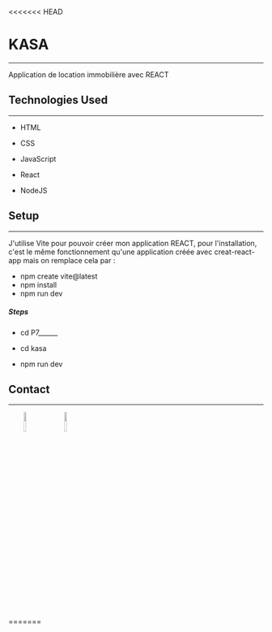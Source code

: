 <<<<<<< HEAD

<h1>KASA</h1>
<hr><p>Application de location immobilière avec REACT</p><h2>Technologies Used</h2>
<hr><ul>
<li>HTML</li>
</ul><ul>
<li>CSS</li>
</ul><ul>
<li>JavaScript</li>
</ul><ul>
<li>React</li>
</ul><ul>
<li>NodeJS</li>
</ul><h2>Setup</h2>
<hr><p>J'utilise Vite pour pouvoir créer mon application REACT, pour l'installation, c'est le même fonctionnement qu'une application créée avec creat-react-app mais on remplace cela par :</p>
<ul>
<li>npm create vite@latest</li>
<li>npm install</li>
<li>npm run dev</li>
</ul><h5>Steps</h5><ul>
<li>cd P7______</li>
</ul><ul>
<li>cd kasa</li>
</ul><ul>
<li>npm run dev</li>
</ul><h2>Contact</h2>
<hr><p><span style="margin-right: 30px;"></span><a href="https://www.linkedin.com/in/hicham-roldan-152a051b6/"><img target="_blank" src="https://cdn.jsdelivr.net/gh/devicons/devicon/icons/linkedin/linkedin-original.svg" style="width: 10%;"></a><span style="margin-right: 30px;"></span><a href="https://github.com/Hicham017"><img target="_blank" src="https://cdn.jsdelivr.net/gh/devicons/devicon/icons/github/github-original.svg" style="width: 10%;"></a></p>
=======
